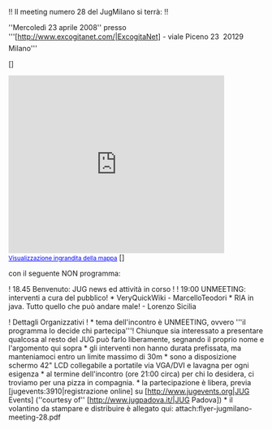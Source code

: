 !! Il meeting numero 28 del JugMilano si terrà: !!

''Mercoledì 23 aprile 2008''
presso '''[http://www.excogitanet.com/|ExcogitaNet] - viale Piceno 23  20129 Milano'''

[<html>]
<iframe width="425" height="350" frameborder="0" scrolling="no" marginheight="0" marginwidth="0" src="http://maps.google.it/maps?f=q&hl=it&geocode=&q=viale+piceno+23,+milano&sll=45.660852,8.793004&sspn=0.071985,0.178528&ie=UTF8&z=14&iwloc=addr&ll=45.472591,9.221392&output=embed&s=AARTsJq7RhVgVW9S9j8rj8ckGrt2JgtZ-g"></iframe><br /><small><a href="http://maps.google.it/maps?f=q&hl=it&geocode=&q=viale+piceno+23,+milano&sll=45.660852,8.793004&sspn=0.071985,0.178528&ie=UTF8&z=14&iwloc=addr&ll=45.472591,9.221392&source=embed" style="color:#0000FF;text-align:left">Visualizzazione ingrandita della mappa</a></small>
[</html>]

con il seguente NON programma:

! 18.45 Benvenuto: JUG news ed attività in corso !
! 19:00 UNMEETING: interventi a cura del pubblico!
	* VeryQuickWiki - MarcelloTeodori
	* RIA in java. Tutto quello che può andare male! - Lorenzo Sicilia


! Dettagli Organizzativi !
	* tema dell'incontro è UNMEETING, ovvero '''il programma lo decide chi partecipa'''! Chiunque sia interessato a presentare qualcosa al resto del JUG può farlo liberamente, segnando il proprio nome e l'argomento qui sopra
	* gli interventi non hanno durata prefissata, ma manteniamoci entro un limite massimo di 30m
	* sono a disposizione schermo 42" LCD collegabile a portatile via VGA/DVI e lavagna per ogni esigenza
	* al termine dell'incontro (ore 21:00 circa) per chi lo desidera, ci troviamo per una pizza in compagnia.
	* la partecipazione è libera, previa [jugevents:3910|registrazione online] su [http://www.jugevents.org|JUG Events] (''courtesy of'' [http://www.jugpadova.it/|JUG Padova])
	* il volantino da stampare e distribuire è allegato qui: attach:flyer-jugmilano-meeting-28.pdf

